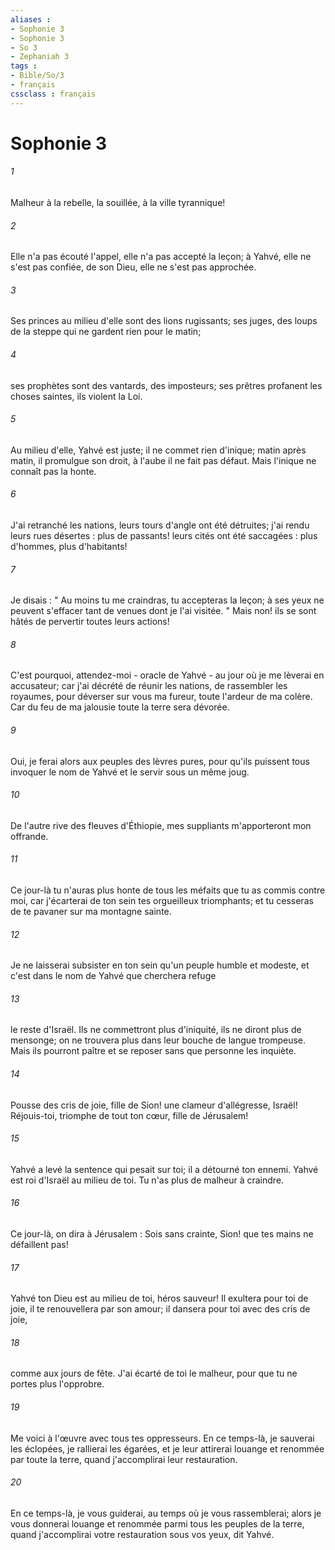 ```yaml
---
aliases : 
- Sophonie 3
- Sophonie 3
- So 3
- Zephaniah 3
tags : 
- Bible/So/3
- français
cssclass : français
---
```


# Sophonie 3

###### 1
Malheur à la rebelle, la souillée, à la ville tyrannique! 
###### 2
Elle n'a pas écouté l'appel, elle n'a pas accepté la leçon; à Yahvé, elle ne s'est pas confiée, de son Dieu, elle ne s'est pas approchée. 
###### 3
Ses princes au milieu d'elle sont des lions rugissants; ses juges, des loups de la steppe qui ne gardent rien pour le matin; 
###### 4
ses prophètes sont des vantards, des imposteurs; ses prêtres profanent les choses saintes, ils violent la Loi. 
###### 5
Au milieu d'elle, Yahvé est juste; il ne commet rien d'inique; matin après matin, il promulgue son droit, à l'aube il ne fait pas défaut. Mais l'inique ne connaît pas la honte. 
###### 6
J'ai retranché les nations, leurs tours d'angle ont été détruites; j'ai rendu leurs rues désertes : plus de passants! leurs cités ont été saccagées : plus d'hommes, plus d'habitants! 
###### 7
Je disais : " Au moins tu me craindras, tu accepteras la leçon; à ses yeux ne peuvent s'effacer tant de venues dont je l'ai visitée. " Mais non! ils se sont hâtés de pervertir toutes leurs actions! 
###### 8
C'est pourquoi, attendez-moi - oracle de Yahvé - au jour où je me lèverai en accusateur; car j'ai décrété de réunir les nations, de rassembler les royaumes, pour déverser sur vous ma fureur, toute l'ardeur de ma colère. Car du feu de ma jalousie toute la terre sera dévorée. 
###### 9
Oui, je ferai alors aux peuples des lèvres pures, pour qu'ils puissent tous invoquer le nom de Yahvé et le servir sous un même joug. 
###### 10
De l'autre rive des fleuves d'Éthiopie, mes suppliants m'apporteront mon offrande. 
###### 11
Ce jour-là tu n'auras plus honte de tous les méfaits que tu as commis contre moi, car j'écarterai de ton sein tes orgueilleux triomphants; et tu cesseras de te pavaner sur ma montagne sainte. 
###### 12
Je ne laisserai subsister en ton sein qu'un peuple humble et modeste, et c'est dans le nom de Yahvé que cherchera refuge 
###### 13
le reste d'Israël. Ils ne commettront plus d'iniquité, ils ne diront plus de mensonge; on ne trouvera plus dans leur bouche de langue trompeuse. Mais ils pourront paître et se reposer sans que personne les inquiète. 
###### 14
Pousse des cris de joie, fille de Sion! une clameur d'allégresse, Israël! Réjouis-toi, triomphe de tout ton cœur, fille de Jérusalem! 
###### 15
Yahvé a levé la sentence qui pesait sur toi; il a détourné ton ennemi. Yahvé est roi d'Israël au milieu de toi. Tu n'as plus de malheur à craindre. 
###### 16
Ce jour-là, on dira à Jérusalem : Sois sans crainte, Sion! que tes mains ne défaillent pas! 
###### 17
Yahvé ton Dieu est au milieu de toi, héros sauveur! Il exultera pour toi de joie, il te renouvellera par son amour; il dansera pour toi avec des cris de joie, 
###### 18
comme aux jours de fête. J'ai écarté de toi le malheur, pour que tu ne portes plus l'opprobre. 
###### 19
Me voici à l'œuvre avec tous tes oppresseurs. En ce temps-là, je sauverai les éclopées, je rallierai les égarées, et je leur attirerai louange et renommée par toute la terre, quand j'accomplirai leur restauration. 
###### 20
En ce temps-là, je vous guiderai, au temps où je vous rassemblerai; alors je vous donnerai louange et renommée parmi tous les peuples de la terre, quand j'accomplirai votre restauration sous vos yeux, dit Yahvé. 
